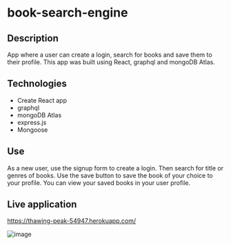 # book-search-engine

## Description 
App where a user can create a login, search for books and save them to their profile. This app was built using React, graphql and mongoDB Atlas.

## Technologies
- Create React app
- graphql
- mongoDB Atlas
- express.js
- Mongoose

## Use
As a new user, use the signup form to create a login. Then search for title or genres of books. Use the save button to save the book of your choice to your profile. You can view your saved books in your user profile. 

## Live application
https://thawing-peak-54947.herokuapp.com/

![image](https://user-images.githubusercontent.com/88343948/150711483-9163a547-fb30-431a-a11d-1dbb080b695f.png)

